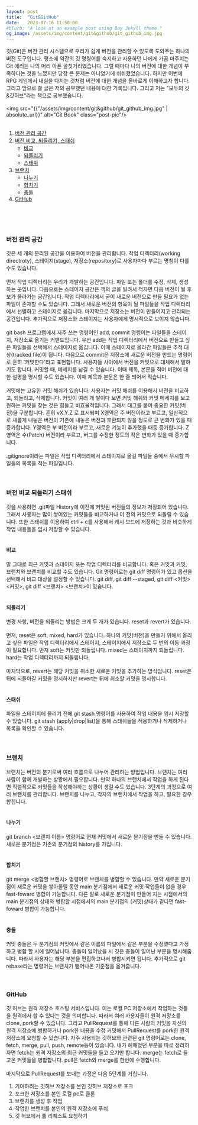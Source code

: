 ```yaml
---
layout: post
title:  "Git&GitHub"
date:   2023-07-16 11:50:00
#blurb: "A look at an example post using Bay Jekyll theme."
og_image: /assets/img/content/git&github/git_github_img.jpg
---
```


깃(Git)은 버전 관리 시스템으로 우리가 쉽게 버전을 관리할 수 있도록 도와주는 하나의 버전 도구입니다. 평소에 약간의 깃 명령어를 숙지하고 사용하던 나에게 가끔 마주치는 Git 에러는 나의 머리 아픈 골칫거리였습니다. 그럴 때마다 나의 버전에 대한 개념이 부족하다는 것을 느꼈지만 당장 큰 문제는 아니었기에 쉬쉬했었습니다. 하지만 이번에 RPG 게임에서 내실을 다지는 것처럼 버전에 대한 개념을 올바르게 이해하고자 합니다. 그리고 앞으로 쓸 글은 저의 공부했던 내용에 대한 기록입니다. 그리고 저는 "모두의 깃&깃허브"라는 책으로 공부했습니다.
<br>
<br>
<img src="{{"/assets/img/content/git&github/git_github_img.jpg" | absolute_url}}" alt="Git Book" class="post-pic"/>
<br>
<br>
1. [버전 관리 공간](#버전-관리-공간)
2. [버전 비교, 되돌리기, 스태쉬](#버전-비교-되돌리기-스태쉬)
    * [비교](#비교)
    * [되돌리기](#되돌리기)
    * [스태쉬](#스태쉬)
3. [브랜치](#브랜치)
    * [나누기](#나누기)
    * [합치기](#합치기)
    * [충돌](#충돌)
4. [GitHub](#GitHub)
<br>
<br>
<br>

### **버전 관리 공간**
깃은 세 개의 분리된 공간을 이용하여 버전을 관리합니다. 작업 디렉터리(working directroty), 스테이지(stage), 저장소(repository)로 사용자마다 부르는 명칭이 다를 수도 있습니다.
<br>
<br>
먼저 작업 디렉터리는 우리가 개발하는 공간입니다. 파일 또는 폴더를 수정, 삭제, 생성하는 곳입니다. 다음으로는 스테이지 공간은 책의 글을 빌려서 적자면 다음 버전이 될 후보가 올라가는 공간입니다. 작업 디렉터리에서 굳이 새로운 버전으로 만들 필요가 없는 파일이 존재할 수도 있습니다. 그래서 새로운 버전의 항목이 될 파일들을 작업 디렉터리에서 선별하고 스테이지로 옮깁니다. 마지막으로 저장소는 버전이 만들어지고 관리되는 공간입니다. 추가적으로 저장소와 스테이지는 사용자에게 명시적으로 보이지 않습니다. 
<br>
<br>
git bash 프로그램에서 자주 쓰는 명령어인 add, commit 명렁어는 파일들을 스테이지, 저장소로 옮기는 커맨드입니다. 우선 add는 작업 디렉터리에서 버전으로 만들고 싶은 파일들을 선택해서 스테이지로 옮깁니다. 이때 스테이지로 올라간 파일들은 추적 대상(tracked file)이 됩니다. 다음으로 commit은 저장소에 새로운 버전을 만드는 명령어로 흔히 '커밋한다'라고 표현합니다. 사용자들 사이에서 버전을 커밋으로 대체해서 말하기도 합니다. 커밋할 때, 메세지를 낢길 수 있습니다. 이때 제목, 본문을 적어 버전에 대한 설명을 명시할 수도 있습니다. 이때 제목과 본문은 한 줄 띄어서 적습니다.
<br>
<br>
커밋에는 고유한 커밋 해쉬가 있습니다. 사용자는 커밋 해쉬를 이용해서 버전을 비교하고, 되돌리고, 삭제합니다. 커밋이 여러 개 쌓이다 보면 커밋 해쉬와 커밋 메세지를 보고 원하는 커밋을 찾는 것은 힘들고 비효율적입니다. 그래서 태그를 붙여 중요한 커밋(버전)을 구분합니다. 흔히 vX.Y.Z 로 표시되며 X영역은 주 버전이라고 부르고, 일반적으로 새롭게 내놓은 버전이 기존에 내놓은 버전과 호환되지 않을 정도로 큰 변화가 있을 때 증가합니다.
Y영역은 부 버전이라 부르고, 새로운 기능이 추가했을 때등 증가합니다. Z영역은 수(Patch) 버전이라 부르고, 버그를 수정한 정도의 작은 변화가 있을 때 증가합니다.
<br>
<br>
.gitignore이라는 파일은 작업 디렉터리에서 스테이지로 옮길 파일들 중에서 무시할 파일들의 목록을 적는 파일입니다.
<br>
<br>
<br>

### **버전 비교 되돌리기 스태쉬**
깃을 사용하면 .git파일 History에 이전에 커밋된 버전들의 정보가 저장되어 있습니다. 그래서 사용자는 많이 쌓여있는 커밋들을 비교하거나 이 전의 커밋으로 되돌릴 수 있습니다. 또한 스태쉬를 이용하여 ctrl + c를 사용해서 캐시 보드에 저장하는 것과 비슷하게 작업 내용들을 임시 저장할 수 있습니다. 
<br>
<br>

#### 비교
말 그대로 최근 커밋과 스테이지 또는 작업 디렉터리를 비교합니다. 혹은 커밋과 커밋, 브랜치와 브랜치를 비교할 수도 있습니다. Git 명령어로는 git diff 명령어가 있고 옵션을 선택해서 비교 대상을 설정할 수 있습니다. git diff, git diff --staged, git diff <커밋> <커밋>, git diff <브랜치> <브랜치>이 있습니다.
<br>
<br>

#### 되돌리기
변경 사항, 버전을 되돌리는 방법은 크게 두 개가 있습니다. reset과 revert가 있습니다.
<br>
<br>
먼저, reset은 soft, mixed, hard가 있습니다. 하나의 커밋(버전)을 만들기 위해서 올리고 싶은 파일은 작업 디렉터리에서 스테이지, 스테이지에서 저장소로 두 번의 이동 과정이 필요합니다. 먼저 soft는 커밋만 되돌립니다. mixed는 스테이지까지 되돌립니다. hard는 작업 디렉터리까지 되돌립니다.
<br>
<br>
마지막으로, revert는 해당 커밋을 취소한 새로운 커밋을 추가하는 방식입니다. reset은 뒤에 되돌아갈 커밋을 명시하지만 revert는 뒤에 취소할 커밋을 명시합니다.
<br>
<br>

#### 스태쉬
파일을 스테이지에 올리기 전에 git stash 명령어를 사용하여 작업 내용을 임시 저장할 수 있습니다. git stash (apply|drop|list)을 통해 스태쉬들을 적용하거나 삭제하거나 목록을 확인할 수 있습니다. 
<br>
<br>
<br>

### **브랜치**
브랜치는 버전의 분기로써 여러 흐름으로 나누어 관리하는 방법입니다. 브랜치는 여러 사람이 함께 개발하는 상황에서 필요합니다. 만약 하나의 브랜치에서 작업을 하게 된다면 직렬적으로 커밋들을 작성해야하는 상황이 생길 수도 있습니다. 3단계의 과정으로 여러 브랜치를 관리합니다. 브랜치를 나누고, 각자의 브랜치에서 작업을 하고, 필요한 경우 합칩니다. 
<br>
<br>

#### 나누기
git branch <브랜치 이름> 명령어로 현재 커밋에서 새로운 분기점을 만들 수 있습니다. 새로운 분기점은 기존의 분기점의 history를 가집니다. 
<br>
<br>

#### 합치기
git merge <병합할 브랜치> 명령어로 브랜치를 병합할 수 있습니다. 만약 새로운 분기점이 새로운 커밋을 쌓아올릴 동안 main 분기점에서 새로운 커밋 작업들이 없을 경우 fast-foward 병합이 가능합니다. 다른 말로 새로운 분기점이 만들어 지는 시점에서의 main 분기점의 상태와 병합할 시점에서의 main 분기점의 (커밋)상태가 같다면 fast-foward 병합이 가능합니다. 
<br>
<br>
 
 #### 충돌
 커밋 충돌은 두 분기점의 커밋에서 같은 이름의 파일에서 같은 부분을 수정했다고 가정하고 병합 할 시에 일어납니다. 충돌이 일어났을 시 깃은 충돌이 일어난 부분을 명시해줍니다. 따라서 사용자는 해당 부분을 편집하고나서 병합시키면 됩니다. 추가적으로 git rebase라는 명령어는 브랜치가 뻗어나온 기준점을 옮겨줍니다.
<br>
<br>
<br>

### **GitHub**
깃 허브는 원격 저장소 호스팅 서비스입니다. 이는 로컬 PC 저장소에서 작업하는 것들을 원격에서 할 수 있다는 것을 의미합니다. 따라서 여러 사용자들이 원격 저장소를 clone, pork할 수 있습니다. 그리고 PullRequest를 통해 다른 사람의 커밋을 자신의 원격 저장소에 병합하거나 pork한 내용을 수정 커밋해서 PullRequest를 pork한 원격 저장소에 요청할 수 있습니다. 자주 사용되는 깃허브와 관련된 git 명령어로는 clone, fetch, merge, pull, push, remote등이 있습니다. 내가 헤매었던 부분을 따로 정리하자면 fetch는 원격 저장소의 최근 커밋들을 들고 오기만 합니다. merge는 fetch로 들고온 커밋들을 병합합니다. pull은 fetch와 merge를 한번에 수행합니다. 
<br>
<br>
마지막으로 PullRequest를 보내는 과정은 다음 5단계를 거칩니다. 
1. 기여하려는 깃허브 저장소를 본인 깃허브 저장소로 포크
2. 포크한 저장소를 본인 로컬 pc로 클론
3. 브랜치를 생성 후 작업
4. 작업한 브랜치를 본인의 원격 저장소에 푸쉬
5. 깃 허브에서 풀 리퀘스트 요청하기